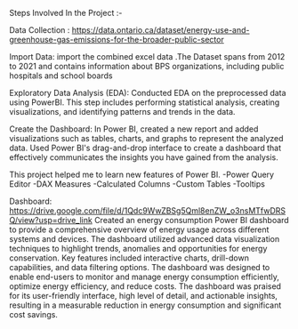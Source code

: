 Steps Involved In the Project :-

Data Collection :
https://data.ontario.ca/dataset/energy-use-and-greenhouse-gas-emissions-for-the-broader-public-sector

Import Data:
import the combined excel data .The Dataset spans from 2012 to 2021 and contains information about BPS organizations, including public hospitals and school boards

Exploratory Data Analysis (EDA):
Conducted EDA on the preprocessed data using PowerBI. This step includes performing statistical analysis, creating visualizations, and identifying patterns and trends in the data.


Create the Dashboard:
In Power BI, created a new report and added visualizations such as tables, charts, and graphs to represent the analyzed data. Used Power BI's drag-and-drop interface to create a dashboard that effectively communicates the insights you have gained from the analysis.

This project helped me to learn new features of Power BI. -Power Query Editor -DAX Measures -Calculated Columns -Custom Tables -Tooltips

Dashboard: https://drive.google.com/file/d/1Qdc9WwZBSg5Qml8enZW_o3nsMTfwDRSQ/view?usp=drive_link
Created an energy consumption Power BI dashboard to provide a comprehensive overview of energy usage across different systems and devices. The dashboard utilized advanced data visualization techniques to highlight trends, anomalies and opportunities for energy conservation. Key features included interactive charts, drill-down capabilities, and data filtering options. The dashboard was designed to enable end-users to monitor and manage energy consumption efficiently, optimize energy efficiency, and reduce costs. The dashboard was praised for its user-friendly interface, high level of detail, and actionable insights, resulting in a measurable reduction in energy consumption and significant cost savings.
